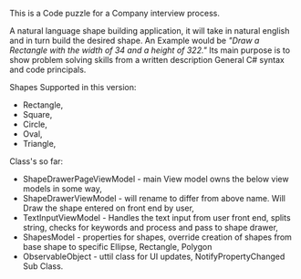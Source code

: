 <p>This is a Code puzzle for a Company interview process.

A natural language shape building application, it will take in natural english and in turn build the desired shape. An Example would be <i>"Draw a Rectangle with the width of 34 and a height of 322."</i> 
Its main purpose is to show problem solving skills from a written description General C# syntax and code principals. 

Shapes Supported in this version:
<ul>
<li>Rectangle,</li>
<li>Square,</li>
<li>Circle,</li>
<li>Oval,</li>
<li>Triangle,</li>
</ul>

Class's so far:
<ul>
<li>ShapeDrawerPageViewModel - main View model owns the below view models in some way,</li>
<li>ShapeDrawerViewModel - will rename to differ from above name. Will Draw the shape entered on front end by user,</li>
<li>TextInputViewModel - Handles the text input from user front end, splits string, checks for keywords and process and pass to shape drawer,</li>
<li>ShapesModel - properties for shapes, override creation of shapes from base shape to specific Ellipse, Rectangle, Polygon</li>
<li>ObservableObject - uttil class for UI updates, NotifyPropertyChanged Sub Class.</li>
</ul>
</p>


